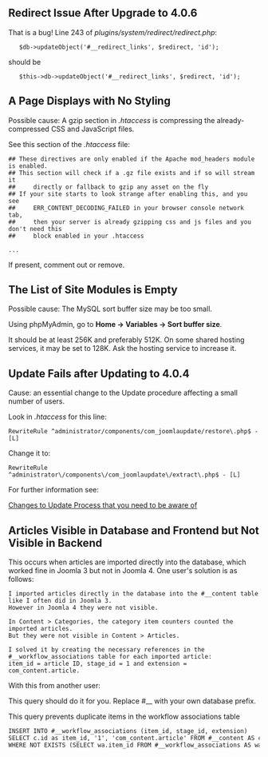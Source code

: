 <!-- Filename: J4.x:Assorted_Issues / Display title: Assorted Issues -->

## Redirect Issue After Upgrade to 4.0.6

That is a bug! Line 243 of *plugins/system/redirect/redirect.php*:

       $db->updateObject('#__redirect_links', $redirect, 'id');

should be

       $this->db->updateObject('#__redirect_links', $redirect, 'id');

## A Page Displays with No Styling

Possible cause: A gzip section in *.htaccess* is compressing the
already-compressed CSS and JavaScript files.

See this section of the *.htaccess* file:

    ## These directives are only enabled if the Apache mod_headers module is enabled.
    ## This section will check if a .gz file exists and if so will stream it
    ##     directly or fallback to gzip any asset on the fly
    ## If your site starts to look strange after enabling this, and you see
    ##     ERR_CONTENT_DECODING_FAILED in your browser console network tab,
    ##     then your server is already gzipping css and js files and you don't need this
    ##     block enabled in your .htaccess

    ...

If present, comment out or remove.

## The List of Site Modules is Empty

Possible cause: The MySQL sort buffer size may be too small.

Using phpMyAdmin, go to **Home **→** Variables **→** Sort buffer size**.

It should be at least 256K and preferably 512K. On some shared hosting
services, it may be set to 128K. Ask the hosting service to increase it.

## Update Fails after Updating to 4.0.4

Cause: an essential change to the Update procedure affecting a small
number of users.

Look in *.htaccess* for this line:

    RewriteRule ^administrator/components/com_joomlaupdate/restore\.php$ - [L]

Change it to:

    RewriteRule ^administrator\/components\/com_joomlaupdate\/extract\.php$ - [L]

For further information see:

<a
href="https://www.joomla.org/announcements/release-news/5850-changes-to-update-process-that-you-need-to-be-aware-of.html"
class="external text" target="_blank" rel="noreferrer noopener">Changes
to Update Process that you need to be aware of</a>

## Articles Visible in Database and Frontend but Not Visible in Backend

This occurs when articles are imported directly into the database, which
worked fine in Joomla 3 but not in Joomla 4. One user's solution is as
follows:

    I imported articles directly in the database into the #__content table like I often did in Joomla 3.
    However in Joomla 4 they were not visible.

    In Content > Categories, the category item counters counted the imported articles.
    But they were not visible in Content > Articles.

    I solved it by creating the necessary references in the #__workflow_associations table for each imported article:
    item_id = article ID, stage_id = 1 and extension = com_content.article.

With this from another user:

This query should do it for you. Replace \#\_\_ with your own database
prefix.

This query prevents duplicate items in the workflow associations table

    INSERT INTO #__workflow_associations (item_id, stage_id, extension) 
    SELECT c.id as item_id, '1', 'com_content.article' FROM #__content AS c 
    WHERE NOT EXISTS (SELECT wa.item_id FROM #__workflow_associations AS wa WHERE wa.item_id = c.id);

